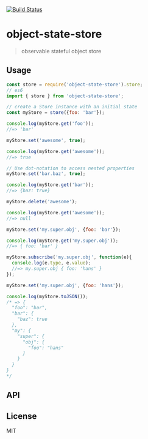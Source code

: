 [![Build Status](https://travis-ci.org/soenkekluth/object-state-store.svg?branch=master)](https://travis-ci.org/soenkekluth/object-state-store)

# object-state-store

> observable stateful object store

## Usage

```js
const store = require('object-state-store').store;
// es6
import { store } from 'object-state-store';

// create a Store instance with an initial state
const myStore = store({foo: 'bar'});

console.log(myStore.get('foo'));
//=> 'bar'

myStore.set('awesome', true);

console.log(myStore.get('awesome'));
//=> true

// Use dot-notation to access nested properties
myStore.set('bar.baz', true);

console.log(myStore.get('bar'));
//=> {baz: true}

myStore.delete('awesome');

console.log(myStore.get('awesome'));
//=> null

myStore.set('my.super.obj', {foo: 'bar'});

console.log(myStore.get('my.super.obj'));
//=> { foo: 'bar' }

myStore.subscribe('my.super.obj', function(e){
  console.log(e.type, e.value);
  //=> my.super.obj { foo: 'hans' }
});

myStore.set('my.super.obj', {foo: 'hans'});

console.log(myStore.toJSON());
/* => {
  "foo": "bar",
  "bar": {
    "baz": true
  },
  "my": {
    "super": {
      "obj": {
        "foo": "hans"
      }
    }
  }
}
*/
```

## API

<!-- Generated by documentation.js. Update this documentation by updating the source code. -->

## License

MIT
